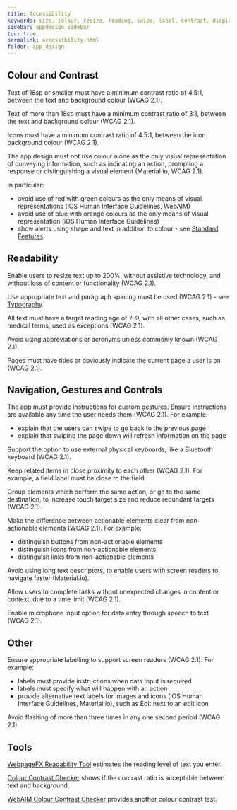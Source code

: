 ```yaml
---
title: Accessibility  
keywords: size, colour, resize, reading, swipe, label, contrast, display
sidebar: appdesign_sidebar
toc: true
permalink: accessibility.html
folder: app_design 
---
```


## Colour and Contrast

Text of 18sp or smaller must have a minimum contrast ratio of 4.5:1, between the text and background colour (WCAG 2.1).  
  
Text of more than 18sp must have a minimum contrast ratio of 3:1, between the text and background colour (WCAG 2.1).  

Icons must have a minimum contrast ratio of 4.5:1, between the icon background colour (WCAG 2.1).   

The app design must not use colour alone as the only visual representation of conveying information, such as indicating an action, prompting a response or distinguishing a visual element (Material.io, WCAG 2.1).  

In particular:  
* avoid use of red with green colours as the only means of visual representations (iOS Human Interface Guidelines, WebAIM)  
* avoid use of blue with orange colours as the only means of visual representation (iOS Human Interface Guidelines)  
* show alerts using shape and text in addition to colour - see [Standard Features](/standard-features.html)  

## Readability

Enable users to resize text  up to 200%, without assistive technology, and without loss of content or functionality (WCAG 2.1).    

Use appropriate text and paragraph spacing must be used (WCAG 2.1) - see [Typography](/typography.html).  

All text must have a target reading age of 7-9, with all other cases, such as medical terms, used as exceptions (WCAG 2.1).  

Avoid using abbreviations or acronyms unless commonly known (WCAG 2.1).  

Pages must have titles or obviously indicate the current page a user is on (WCAG 2.1).  

## Navigation, Gestures and Controls

The app must provide instructions for custom gestures. Ensure instructions are available any time the user needs them (WCAG 2.1). For example:  
* explain that the users can swipe to go back to the previous page  
* explain that swiping the page down will refresh information on the page  

Support the option to use external physical keyboards, like a Bluetooth keyboard (WCAG 2.1).  

Keep related items in close proximity to each other (WCAG 2.1). For example, a field label must be close to the field.

Group elements which perform the same action, or go to the same destination, to increase touch target size and reduce redundant targets (WCAG 2.1).  
  
Make the difference between actionable elements clear from non-actionable elements (WCAG 2.1). For example:  
* distinguish buttons from non-actionable elements  
* distinguish icons from non-actionable elements  
* distinguish links from non-actionable elements  

Avoid using long text descriptors, to enable users with screen readers to navigate faster (Material.io).    

Allow users to complete tasks without unexpected changes in content or context, due to a time limit (WCAG 2.1).    

Enable microphone input option for data entry through speech to text (WCAG 2.1).   

## Other
Ensure appropriate labelling to support screen readers (WCAG 2.1). For example:

* labels must provide instructions when data input is required  
* labels must specify what will happen with an action  
* provide alternative text labels for images and icons (iOS Human Interface Guidelines, Material.io), such as Edit next to an edit icon  

Avoid flashing of more than three times in any one second period (WCAG 2.1).

## Tools

[WebpageFX Readability Tool](https://www.webpagefx.com/tools/read-able/) estimates the reading level of text you enter.

[Colour Contrast Checker](https://contrastchecker.com/) shows if the contrast ratio is acceptable between text and background.

[WebAIM Colour Contrast Checker](https://webaim.org/resources/contrastchecker/) provides another colour contrast test.